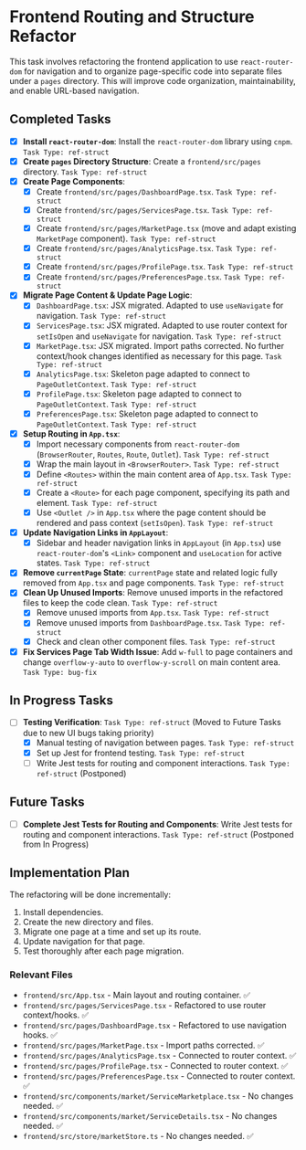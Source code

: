 # Frontend Routing and Structure Refactor

This task involves refactoring the frontend application to use `react-router-dom` for navigation and to organize page-specific code into separate files under a `pages` directory. This will improve code organization, maintainability, and enable URL-based navigation.

## Completed Tasks

- [x] **Install `react-router-dom`**: Install the `react-router-dom` library using `cnpm`. `Task Type: ref-struct`
- [x] **Create `pages` Directory Structure**: Create a `frontend/src/pages` directory. `Task Type: ref-struct`
- [x] **Create Page Components**:
    - [x] Create `frontend/src/pages/DashboardPage.tsx`. `Task Type: ref-struct`
    - [x] Create `frontend/src/pages/ServicesPage.tsx`. `Task Type: ref-struct`
    - [x] Create `frontend/src/pages/MarketPage.tsx` (move and adapt existing `MarketPage` component). `Task Type: ref-struct`
    - [x] Create `frontend/src/pages/AnalyticsPage.tsx`. `Task Type: ref-struct`
    - [x] Create `frontend/src/pages/ProfilePage.tsx`. `Task Type: ref-struct`
    - [x] Create `frontend/src/pages/PreferencesPage.tsx`. `Task Type: ref-struct`
- [x] **Migrate Page Content & Update Page Logic**:
    - [x] `DashboardPage.tsx`: JSX migrated. Adapted to use `useNavigate` for navigation. `Task Type: ref-struct`
    - [x] `ServicesPage.tsx`: JSX migrated. Adapted to use router context for `setIsOpen` and `useNavigate` for navigation. `Task Type: ref-struct`
    - [x] `MarketPage.tsx`: JSX migrated. Import paths corrected. No further context/hook changes identified as necessary for this page. `Task Type: ref-struct`
    - [x] `AnalyticsPage.tsx`: Skeleton page adapted to connect to `PageOutletContext`. `Task Type: ref-struct`
    - [x] `ProfilePage.tsx`: Skeleton page adapted to connect to `PageOutletContext`. `Task Type: ref-struct`
    - [x] `PreferencesPage.tsx`: Skeleton page adapted to connect to `PageOutletContext`. `Task Type: ref-struct`
- [x] **Setup Routing in `App.tsx`**:
    - [x] Import necessary components from `react-router-dom` (`BrowserRouter`, `Routes`, `Route`, `Outlet`). `Task Type: ref-struct`
    - [x] Wrap the main layout in `<BrowserRouter>`. `Task Type: ref-struct`
    - [x] Define `<Routes>` within the main content area of `App.tsx`. `Task Type: ref-struct`
    - [x] Create a `<Route>` for each page component, specifying its path and element. `Task Type: ref-struct`
    - [x] Use `<Outlet />` in `App.tsx` where the page content should be rendered and pass context (`setIsOpen`). `Task Type: ref-struct`
- [x] **Update Navigation Links in `AppLayout`**:
    - [x] Sidebar and header navigation links in `AppLayout` (in `App.tsx`) use `react-router-dom`'s `<Link>` component and `useLocation` for active states. `Task Type: ref-struct`
- [x] **Remove `currentPage` State**: `currentPage` state and related logic fully removed from `App.tsx` and page components. `Task Type: ref-struct`
- [x] **Clean Up Unused Imports**: Remove unused imports in the refactored files to keep the code clean. `Task Type: ref-struct`
    - [x] Remove unused imports from `App.tsx`. `Task Type: ref-struct`
    - [x] Remove unused imports from `DashboardPage.tsx`. `Task Type: ref-struct`
    - [x] Check and clean other component files. `Task Type: ref-struct`
- [x] **Fix Services Page Tab Width Issue**: Add `w-full` to page containers and change `overflow-y-auto` to `overflow-y-scroll` on main content area. `Task Type: bug-fix`

## In Progress Tasks

- [ ] **Testing Verification**: `Task Type: ref-struct` (Moved to Future Tasks due to new UI bugs taking priority)
    - [x] Manual testing of navigation between pages. `Task Type: ref-struct`
    - [x] Set up Jest for frontend testing. `Task Type: ref-struct`
    - [ ] Write Jest tests for routing and component interactions. `Task Type: ref-struct` (Postponed)

## Future Tasks

- [ ] **Complete Jest Tests for Routing and Components**: Write Jest tests for routing and component interactions. `Task Type: ref-struct` (Postponed from In Progress)

## Implementation Plan

The refactoring will be done incrementally:
1. Install dependencies.
2. Create the new directory and files.
3. Migrate one page at a time and set up its route.
4. Update navigation for that page.
5. Test thoroughly after each page migration.

### Relevant Files

- `frontend/src/App.tsx` - Main layout and routing container. ✅
- `frontend/src/pages/ServicesPage.tsx` - Refactored to use router context/hooks. ✅
- `frontend/src/pages/DashboardPage.tsx` - Refactored to use navigation hooks. ✅
- `frontend/src/pages/MarketPage.tsx` - Import paths corrected. ✅
- `frontend/src/pages/AnalyticsPage.tsx` - Connected to router context. ✅
- `frontend/src/pages/ProfilePage.tsx` - Connected to router context. ✅
- `frontend/src/pages/PreferencesPage.tsx` - Connected to router context. ✅ 
- `frontend/src/components/market/ServiceMarketplace.tsx` - No changes needed. ✅
- `frontend/src/components/market/ServiceDetails.tsx` - No changes needed. ✅
- `frontend/src/store/marketStore.ts` - No changes needed. ✅ 